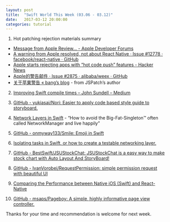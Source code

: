 ```yaml
---
layout: post
title:  "Swift World This Week (03.06 - 03.12)"
date:   2017-03-12 20:00:00
categories: tutorial
---
```


1. Hot patching rejection materials summary

  * [Message from Apple Review… - Apple Developer Forums](https://forums.developer.apple.com/thread/73640)
  * [A warning from Apple resolved, not about React Native · Issue #12778 · facebook/react-native · GitHub](https://github.com/facebook/react-native/issues/12778)
  * [Apple starts rejecting apps with “hot code push” features - Hacker News](https://news.ycombinator.com/item?id=13817557)
  * [Apple的警告邮件 · Issue #2875 · alibaba/weex · GitHub](https://github.com/alibaba/weex/issues/2875)
  * [关于苹果警告 «  bang’s blog](http://blog.cnbang.net/internet/3374/) - from JSPatch’s author
2. [Improving Swift compile times – John Sundell – Medium](https://medium.com/@johnsundell/improving-swift-compile-times-ee1d52fb9bd#.ytxrk1tfa)

3. [GitHub - yukiasai/Nori: Easier to apply code based style guide to storyboard.](https://github.com/yukiasai/Nori)

4. [Network Layers in Swift](https://medium.com/compileswift/network-layers-in-swift-7fc5628ff789#.jwad3rnvh) - “How to avoid the Big-Fat-Singleton™ often called NetworkManager and live happily”

5. [GitHub - onmyway133/Smile: Emoji in Swift](https://github.com/onmyway133/Smile)

6. [Isolating tasks in Swift, or how to create a testable networking layer.](https://medium.com/ios-os-x-development/isolating-tasks-in-swift-or-how-to-create-a-testable-networking-layer-d0380e69f7e3#.ud44frqnw)

7. [GitHub - BestSwift/JSUStockChat: JSUStockChat is a easy way to make stock chart with Auto Layout And StoryBoard!](https://github.com/BestSwift/JSUStockChat)

8. [GitHub - IvanVorobei/RequestPermission: simple permission request with beautiful UI](https://github.com/IvanVorobei/RequestPermission)

9.  [Comparing the Performance between Native iOS (Swift) and React-Native](https://medium.com/the-react-native-log/comparing-the-performance-between-native-ios-swift-and-react-native-7b5490d363e2#.30ynj3qbf)

10. [GitHub - msaps/Pageboy: A simple, highly informative page view controller.](https://github.com/msaps/Pageboy)

Thanks for your time and recommendation is welcome for next week.
